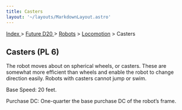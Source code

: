 ```yaml
---
title: Casters
layout: '~/layouts/MarkdownLayout.astro'
---
```


[ Index ](/) > [ Future D20 ](/future.d20.srd) > [Robots](/future.d20.srd/robots) > [Locomotion](/future.d20.srd/robots/locomotion) > Casters

## Casters (PL 6)

The robot moves about on spherical wheels, or casters. These are somewhat more
efficient than wheels and enable the robot to change direction easily. Robots
with casters cannot jump or swim.

Base Speed: 20 feet.

Purchase DC: One-quarter the base purchase DC of the robot’s frame.

